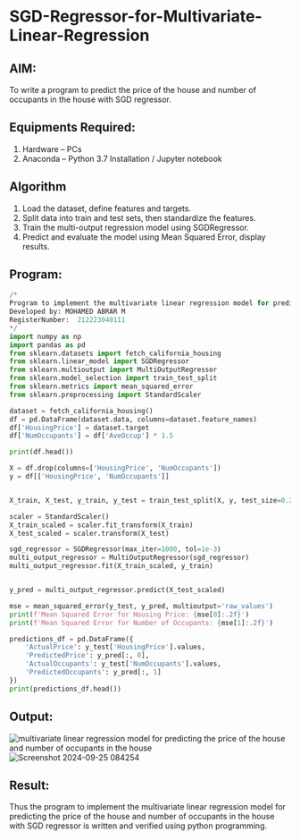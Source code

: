 # SGD-Regressor-for-Multivariate-Linear-Regression

## AIM:
To write a program to predict the price of the house and number of occupants in the house with SGD regressor.

## Equipments Required:
1. Hardware – PCs
2. Anaconda – Python 3.7 Installation / Jupyter notebook

## Algorithm
1. Load the dataset, define features and targets.
2. Split data into train and test sets, then standardize the features.
3. Train the multi-output regression model using SGDRegressor.
4. Predict and evaluate the model using Mean Squared Error, display results.

## Program:
```py
/*
Program to implement the multivariate linear regression model for predicting the price of the house and number of occupants in the house with SGD regressor.
Developed by: MOHAMED ABRAR M
RegisterNumber:  212223040111
*/
import numpy as np
import pandas as pd
from sklearn.datasets import fetch_california_housing
from sklearn.linear_model import SGDRegressor
from sklearn.multioutput import MultiOutputRegressor
from sklearn.model_selection import train_test_split
from sklearn.metrics import mean_squared_error
from sklearn.preprocessing import StandardScaler

dataset = fetch_california_housing()
df = pd.DataFrame(dataset.data, columns=dataset.feature_names)
df['HousingPrice'] = dataset.target  
df['NumOccupants'] = df['AveOccup'] * 1.5  

print(df.head())

X = df.drop(columns=['HousingPrice', 'NumOccupants'])  
y = df[['HousingPrice', 'NumOccupants']]  


X_train, X_test, y_train, y_test = train_test_split(X, y, test_size=0.2, random_state=42)

scaler = StandardScaler()
X_train_scaled = scaler.fit_transform(X_train)
X_test_scaled = scaler.transform(X_test)

sgd_regressor = SGDRegressor(max_iter=1000, tol=1e-3)
multi_output_regressor = MultiOutputRegressor(sgd_regressor)
multi_output_regressor.fit(X_train_scaled, y_train)


y_pred = multi_output_regressor.predict(X_test_scaled)

mse = mean_squared_error(y_test, y_pred, multioutput='raw_values')
print(f'Mean Squared Error for Housing Price: {mse[0]:.2f}')
print(f'Mean Squared Error for Number of Occupants: {mse[1]:.2f}')

predictions_df = pd.DataFrame({
    'ActualPrice': y_test['HousingPrice'].values,
    'PredictedPrice': y_pred[:, 0],
    'ActualOccupants': y_test['NumOccupants'].values,
    'PredictedOccupants': y_pred[:, 1]
})
print(predictions_df.head())
```

## Output:
![multivariate linear regression model for predicting the price of the house and number of occupants in the house](sam.png)
![Screenshot 2024-09-25 084254](https://github.com/user-attachments/assets/17fd8cfa-3f8f-4548-a377-dafc11de6b7f)


## Result:
Thus the program to implement the multivariate linear regression model for predicting the price of the house and number of occupants in the house with SGD regressor is written and verified using python programming.
